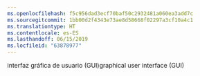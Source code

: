 ```yaml
---
ms.openlocfilehash: f5c956dad3ecf70baf50c2932481a060ea3add7c
ms.sourcegitcommit: 1bb00d2f4343e73ae8d58668f02297a3cf10a4c1
ms.translationtype: HT
ms.contentlocale: es-ES
ms.lasthandoff: 06/15/2019
ms.locfileid: "63878977"
---
```

<span data-ttu-id="7cf9f-101">interfaz gráfica de usuario (GUI)</span><span class="sxs-lookup"><span data-stu-id="7cf9f-101">graphical user interface (GUI)</span></span>